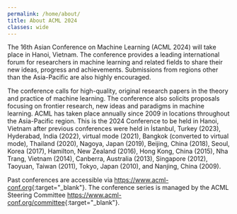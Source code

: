 ```yaml
---
permalink: /home/about/
title: About ACML 2024
classes: wide
---
```

The 16th Asian Conference on Machine Learning (ACML 2024) will take place in Hanoi, Vietnam. The conference provides a leading international forum for researchers in machine learning and related fields to share their new ideas, progress and achievements. Submissions from regions other than the Asia-Pacific are also highly encouraged.

The conference calls for high-quality, original research papers in the theory and practice of machine learning. The conference also solicits proposals focusing on frontier research, new ideas and paradigms in machine learning. ACML has taken place annually since 2009 in locations throughout the Asia-Pacific region. This is the 2024 Conference to be held in Hanoi, Vietnam after previous conferences were held in İstanbul, Turkey (2023), Hyderabad, India (2022), virtual mode (2021), Bangkok (converted to virtual mode), Thailand (2020), Nagoya, Japan (2019), Beijing, China (2018), Seoul, Korea (2017), Hamilton, New Zealand (2016), Hong Kong, China (2015), Nha Trang, Vietnam (2014), Canberra, Australia (2013), Singapore (2012), Taoyuan, Taiwan (2011), Tokyo, Japan (2010), and Nanjing, China (2009).

Past conferences are accessible via <https://www.acml-conf.org>{:target="_blank"}.  The conference series is managed by the ACML Steering Committee <https://www.acml-conf.org/committee>{:target="_blank"}.
